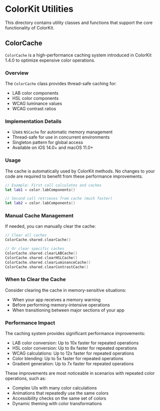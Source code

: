 # ColorKit Utilities

This directory contains utility classes and functions that support the core functionality of ColorKit.

## ColorCache

`ColorCache` is a high-performance caching system introduced in ColorKit 1.4.0 to optimize expensive color operations.

### Overview

The `ColorCache` class provides thread-safe caching for:

- LAB color components
- HSL color components
- WCAG luminance values
- WCAG contrast ratios

### Implementation Details

- Uses `NSCache` for automatic memory management
- Thread-safe for use in concurrent environments
- Singleton pattern for global access
- Available on iOS 14.0+ and macOS 11.0+

### Usage

The cache is automatically used by ColorKit methods. No changes to your code are required to benefit from these performance improvements.

```swift
// Example: First call calculates and caches
let lab1 = color.labComponents()

// Second call retrieves from cache (much faster)
let lab2 = color.labComponents()
```

### Manual Cache Management

If needed, you can manually clear the cache:

```swift
// Clear all caches
ColorCache.shared.clearCache()

// Or clear specific caches
ColorCache.shared.clearLABCache()
ColorCache.shared.clearHSLCache()
ColorCache.shared.clearLuminanceCache()
ColorCache.shared.clearContrastCache()
```

### When to Clear the Cache

Consider clearing the cache in memory-sensitive situations:

- When your app receives a memory warning
- Before performing memory-intensive operations
- When transitioning between major sections of your app

### Performance Impact

The caching system provides significant performance improvements:

- LAB color conversion: Up to 10x faster for repeated operations
- HSL color conversion: Up to 8x faster for repeated operations
- WCAG calculations: Up to 12x faster for repeated operations
- Color blending: Up to 5x faster for repeated operations
- Gradient generation: Up to 7x faster for repeated operations

These improvements are most noticeable in scenarios with repeated color operations, such as:

- Complex UIs with many color calculations
- Animations that repeatedly use the same colors
- Accessibility checks on the same set of colors
- Dynamic theming with color transformations
